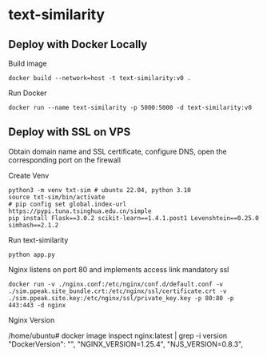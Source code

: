 # text-similarity

## Deploy with Docker Locally

Build image

    docker build --network=host -t text-similarity:v0 .

Run Docker

    docker run --name text-similarity -p 5000:5000 -d text-similarity:v0

## Deploy with SSL on VPS

Obtain domain name and SSL certificate, configure DNS, open the corresponding port on the firewall

Create Venv

    python3 -m venv txt-sim # ubuntu 22.04, python 3.10
    source txt-sim/bin/activate
    # pip config set global.index-url https://pypi.tuna.tsinghua.edu.cn/simple
    pip install Flask==3.0.2 scikit-learn==1.4.1.post1 Levenshtein==0.25.0 simhash==2.1.2

Run text-similarity

    python app.py

Nginx listens on port 80 and implements access link mandatory ssl

    docker run -v ./nginx.conf:/etc/nginx/conf.d/default.conf -v ./sim.ppeak.site_bundle.crt:/etc/nginx/ssl/certificate.crt -v ./sim.ppeak.site.key:/etc/nginx/ssl/private_key.key -p 80:80 -p 443:443 -d nginx 
    
Nginx Version

/home/ubuntu# docker image inspect nginx:latest | grep -i version
        "DockerVersion": "",
                "NGINX_VERSION=1.25.4",
                "NJS_VERSION=0.8.3",

